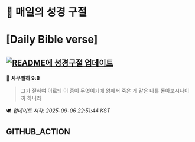 # 🙏 매일의 성경 구절
# [Daily Bible verse]
## [![README에 성경구절 업데이트](https://github.com/DONGSUKA/first_test/actions/workflows/update-readme-bible.yml/badge.svg)](https://github.com/DONGSUKA/first_test/actions/workflows/update-readme-bible.yml)
<!-- START_BIBLE_VERSE -->
📖 **사무엘하 9:8**
> 그가 절하여 이르되 이 종이 무엇이기에 왕께서 죽은 개 같은 나를 돌아보시나이까 하니라

🕊️ _업데이트 시각: 2025-09-06 22:51:44 KST_
  <!-- END_BIBLE_VERSE -->
## GITHUB_ACTION
